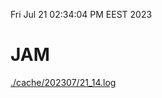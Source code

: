 Fri Jul 21 02:34:04 PM EEST 2023
# JAM
<a href='./cache/202307/21_14.log'>./cache/202307/21_14.log</a>
